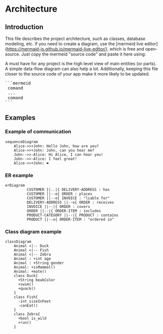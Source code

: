 # Architecture

## Introduction

This file describes the project architecture, such as classes, database modeling, etc. If you need to create a diagram, use the [mermeid live editor] (https://mermaid-js.github.io/mermaid-live-editor/), which is free and open-source. Just copy the mermeid "source code" and paste it here using:

A must have for any project is the high level view of main entities (or parts). A simple data-flow diagram can also help a lot. Additionally, keeping this file closer to the source code of your app make it more likely to be updated.

<pre>
```mermeid
 comand
 ...
 comand
```
</pre>

## Examples

### Example of communication

```mermeid
sequenceDiagram
    Alice->>+John: Hello John, how are you?
    Alice->>+John: John, can you hear me?
    John-->>-Alice: Hi Alice, I can hear you!
    John-->>-Alice: I feel great!
    Alice->>+John: ❤️
```

### ER example

```mermeid
erDiagram
          CUSTOMER }|..|{ DELIVERY-ADDRESS : has
          CUSTOMER ||--o{ ORDER : places
          CUSTOMER ||--o{ INVOICE : "liable for"
          DELIVERY-ADDRESS ||--o{ ORDER : receives
          INVOICE ||--|{ ORDER : covers
          ORDER ||--|{ ORDER-ITEM : includes
          PRODUCT-CATEGORY ||--|{ PRODUCT : contains
          PRODUCT ||--o{ ORDER-ITEM : "ordered in"
```

### Class diagram example

```mermeid
classDiagram
    Animal <|-- Duck
    Animal <|-- Fish
    Animal <|-- Zebra
    Animal : +int age
    Animal : +String gender
    Animal: +isMammal()
    Animal: +mate()
    class Duck{
      +String beakColor
      +swim()
      +quack()
    }
    class Fish{
      -int sizeInFeet
      -canEat()
    }
    class Zebra{
      +bool is_wild
      +run()
    }
```

